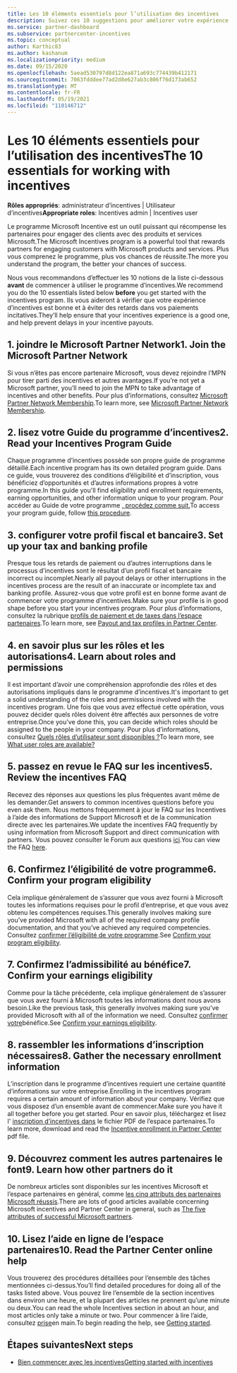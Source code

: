 ```yaml
---
title: Les 10 éléments essentiels pour l’utilisation des incentives
description: Suivez ces 10 suggestions pour améliorer votre expérience de programme incitative et recevoir des paiements plus tôt.
ms.service: partner-dashboard
ms.subservice: partnercenter-incentives
ms.topic: conceptual
author: Karthic83
ms.author: kashanum
ms.localizationpriority: medium
ms.date: 09/15/2020
ms.openlocfilehash: 5aead530797d8d122ea871a693c774439b412171
ms.sourcegitcommit: 7063fdddee77ad2d8e627ab3c806f76d173ab652
ms.translationtype: MT
ms.contentlocale: fr-FR
ms.lasthandoff: 05/19/2021
ms.locfileid: "110146712"
---
```

# <a name="the-10-essentials-for-working-with-incentives"></a><span data-ttu-id="7944d-103">Les 10 éléments essentiels pour l’utilisation des incentives</span><span class="sxs-lookup"><span data-stu-id="7944d-103">The 10 essentials for working with incentives</span></span>

<span data-ttu-id="7944d-104">**Rôles appropriés**: administrateur d’incentives | Utilisateur d’incentives</span><span class="sxs-lookup"><span data-stu-id="7944d-104">**Appropriate roles**: Incentives admin | Incentives user</span></span>

<span data-ttu-id="7944d-105">Le programme Microsoft Incentive est un outil puissant qui récompense les partenaires pour engager des clients avec des produits et services Microsoft.</span><span class="sxs-lookup"><span data-stu-id="7944d-105">The Microsoft Incentives program is a powerful tool that rewards partners for engaging customers with Microsoft products and services.</span></span> <span data-ttu-id="7944d-106">Plus vous comprenez le programme, plus vos chances de réussite.</span><span class="sxs-lookup"><span data-stu-id="7944d-106">The more you understand the program, the better your chances of success.</span></span>

<span data-ttu-id="7944d-107">Nous vous recommandons d’effectuer les 10 notions de la liste ci-dessous **avant** de commencer à utiliser le programme d’incentives.</span><span class="sxs-lookup"><span data-stu-id="7944d-107">We recommend you do the 10 essentials listed below **before** you get started with the incentives program.</span></span> <span data-ttu-id="7944d-108">Ils vous aideront à vérifier que votre expérience d’incentives est bonne et à éviter des retards dans vos paiements incitatives.</span><span class="sxs-lookup"><span data-stu-id="7944d-108">They’ll help ensure that your incentives experience is a good one, and help prevent delays in your incentive payouts.</span></span>

## <a name="1-join-the-microsoft-partner-network"></a><span data-ttu-id="7944d-109">1. joindre le Microsoft Partner Network</span><span class="sxs-lookup"><span data-stu-id="7944d-109">1. Join the Microsoft Partner Network</span></span>

<span data-ttu-id="7944d-110">Si vous n’êtes pas encore partenaire Microsoft, vous devez rejoindre l’MPN pour tirer parti des incentives et autres avantages.</span><span class="sxs-lookup"><span data-stu-id="7944d-110">If you’re not yet a Microsoft partner, you’ll need to join the MPN to take advantage of incentives and other benefits.</span></span> <span data-ttu-id="7944d-111">Pour plus d’informations, consultez [Microsoft Partner Network Membership](https://partner.microsoft.com/membership).</span><span class="sxs-lookup"><span data-stu-id="7944d-111">To learn more, see [Microsoft Partner Network Membership](https://partner.microsoft.com/membership).</span></span>

## <a name="2-read-your-incentives-program-guide"></a><span data-ttu-id="7944d-112">2. lisez votre Guide du programme d’incentives</span><span class="sxs-lookup"><span data-stu-id="7944d-112">2. Read your Incentives Program Guide</span></span>

<span data-ttu-id="7944d-113">Chaque programme d’incentives possède son propre guide de programme détaillé.</span><span class="sxs-lookup"><span data-stu-id="7944d-113">Each incentive program has its own detailed program guide.</span></span> <span data-ttu-id="7944d-114">Dans ce guide, vous trouverez des conditions d’éligibilité et d’inscription, vous bénéficiez d’opportunités et d’autres informations propres à votre programme.</span><span class="sxs-lookup"><span data-stu-id="7944d-114">In this guide you'll find eligibility and enrollment requirements, earning opportunities, and other information unique to your program.</span></span> <span data-ttu-id="7944d-115">Pour accéder au Guide de votre programme [, procédez comme suit.](incentives-determined-your-program-eligibility.md#determining-your-program-eligibility)</span><span class="sxs-lookup"><span data-stu-id="7944d-115">To access your program guide, follow [this procedure](incentives-determined-your-program-eligibility.md#determining-your-program-eligibility).</span></span>

## <a name="3-set-up-your-tax-and-banking-profile"></a><span data-ttu-id="7944d-116">3. configurer votre profil fiscal et bancaire</span><span class="sxs-lookup"><span data-stu-id="7944d-116">3. Set up your tax and banking profile</span></span>

<span data-ttu-id="7944d-117">Presque tous les retards de paiement ou d’autres interruptions dans le processus d’incentives sont le résultat d’un profil fiscal et bancaire incorrect ou incomplet.</span><span class="sxs-lookup"><span data-stu-id="7944d-117">Nearly all payout delays or other interruptions in the incentives process are the result of an inaccurate or incomplete tax and banking profile.</span></span> <span data-ttu-id="7944d-118">Assurez-vous que votre profil est en bonne forme avant de commencer votre programme d’incentives.</span><span class="sxs-lookup"><span data-stu-id="7944d-118">Make sure your profile is in good shape before you start your incentives program.</span></span> <span data-ttu-id="7944d-119">Pour plus d’informations, consultez la rubrique [profils de paiement et de taxes dans l’espace partenaires](incentives-create-and-manage-your-payout-and-tax-profiles.md).</span><span class="sxs-lookup"><span data-stu-id="7944d-119">To learn more, see [Payout and tax profiles in Partner Center](incentives-create-and-manage-your-payout-and-tax-profiles.md).</span></span>

## <a name="4-learn-about-roles-and-permissions"></a><span data-ttu-id="7944d-120">4. en savoir plus sur les rôles et les autorisations</span><span class="sxs-lookup"><span data-stu-id="7944d-120">4. Learn about roles and permissions</span></span>

<span data-ttu-id="7944d-121">Il est important d’avoir une compréhension approfondie des rôles et des autorisations impliqués dans le programme d’incentives.</span><span class="sxs-lookup"><span data-stu-id="7944d-121">It's important to get a solid understanding of the roles and permissions involved with the incentives program.</span></span> <span data-ttu-id="7944d-122">Une fois que vous avez effectué cette opération, vous pouvez décider quels rôles doivent être affectés aux personnes de votre entreprise.</span><span class="sxs-lookup"><span data-stu-id="7944d-122">Once you've done this, you can decide which roles should be assigned to the people in your company.</span></span> <span data-ttu-id="7944d-123">Pour plus d’informations, consultez [Quels rôles d’utilisateur sont disponibles ?](incentives-faq.md#what-user-roles-are-available)</span><span class="sxs-lookup"><span data-stu-id="7944d-123">To learn more, see [What user roles are available?](incentives-faq.md#what-user-roles-are-available)</span></span>

## <a name="5-review-the-incentives-faq"></a><span data-ttu-id="7944d-124">5. passez en revue le FAQ sur les incentives</span><span class="sxs-lookup"><span data-stu-id="7944d-124">5. Review the incentives FAQ</span></span>

<span data-ttu-id="7944d-125">Recevez des réponses aux questions les plus fréquentes avant même de les demander.</span><span class="sxs-lookup"><span data-stu-id="7944d-125">Get answers to common incentives questions before you even ask them.</span></span> <span data-ttu-id="7944d-126">Nous mettons fréquemment à jour le FAQ sur les Incentives à l’aide des informations de Support Microsoft et de la communication directe avec les partenaires.</span><span class="sxs-lookup"><span data-stu-id="7944d-126">We update the incentives FAQ frequently by using information from Microsoft Support and direct communication with partners.</span></span> <span data-ttu-id="7944d-127">Vous pouvez consulter le Forum aux questions [ici](incentives-faq.md).</span><span class="sxs-lookup"><span data-stu-id="7944d-127">You can view the FAQ [here](incentives-faq.md).</span></span>

## <a name="6-confirm-your-program-eligibility"></a><span data-ttu-id="7944d-128">6. Confirmez l’éligibilité de votre programme</span><span class="sxs-lookup"><span data-stu-id="7944d-128">6. Confirm your program eligibility</span></span>

<span data-ttu-id="7944d-129">Cela implique généralement de s’assurer que vous avez fourni à Microsoft toutes les informations requises pour le profil d’entreprise, et que vous avez obtenu les compétences requises.</span><span class="sxs-lookup"><span data-stu-id="7944d-129">This generally involves making sure you’ve provided Microsoft with all of the required company profile documentation, and that you’ve achieved any required competencies.</span></span> <span data-ttu-id="7944d-130">Consultez [confirmer l’éligibilité de votre programme](incentives-determined-your-program-eligibility.md).</span><span class="sxs-lookup"><span data-stu-id="7944d-130">See [Confirm your program eligibility](incentives-determined-your-program-eligibility.md).</span></span>

## <a name="7-confirm-your-earnings-eligibility"></a><span data-ttu-id="7944d-131">7. Confirmez l’admissibilité au bénéfice</span><span class="sxs-lookup"><span data-stu-id="7944d-131">7. Confirm your earnings eligibility</span></span>

<span data-ttu-id="7944d-132">Comme pour la tâche précédente, cela implique généralement de s’assurer que vous avez fourni à Microsoft toutes les informations dont nous avons besoin.</span><span class="sxs-lookup"><span data-stu-id="7944d-132">Like the previous task, this generally involves making sure you’ve provided Microsoft with all of the information we need.</span></span> <span data-ttu-id="7944d-133">Consultez [confirmer votre](incentives-confirm-your-earnings-eligibility.md)bénéfice.</span><span class="sxs-lookup"><span data-stu-id="7944d-133">See [Confirm your earnings eligibility](incentives-confirm-your-earnings-eligibility.md).</span></span>

## <a name="8-gather-the-necessary-enrollment-information"></a><span data-ttu-id="7944d-134">8. rassembler les informations d’inscription nécessaires</span><span class="sxs-lookup"><span data-stu-id="7944d-134">8. Gather the necessary enrollment information</span></span>

<span data-ttu-id="7944d-135">L’inscription dans le programme d’incentives requiert une certaine quantité d’informations sur votre entreprise.</span><span class="sxs-lookup"><span data-stu-id="7944d-135">Enrolling in the incentives program requires a certain amount of information about your company.</span></span> <span data-ttu-id="7944d-136">Vérifiez que vous disposez d’un ensemble avant de commencer.</span><span class="sxs-lookup"><span data-stu-id="7944d-136">Make sure you have it all together before you get started.</span></span> <span data-ttu-id="7944d-137">Pour en savoir plus, téléchargez et lisez l' [inscription d’incentives dans](https://assetsprod.microsoft.com/partner-center-incentives-enrollment.pdf) le fichier PDF de l’espace partenaires.</span><span class="sxs-lookup"><span data-stu-id="7944d-137">To learn more, download and read the [Incentive enrollment in Partner Center](https://assetsprod.microsoft.com/partner-center-incentives-enrollment.pdf) pdf file.</span></span>

## <a name="9-learn-how-other-partners-do-it"></a><span data-ttu-id="7944d-138">9. Découvrez comment les autres partenaires le font</span><span class="sxs-lookup"><span data-stu-id="7944d-138">9. Learn how other partners do it</span></span>

<span data-ttu-id="7944d-139">De nombreux articles sont disponibles sur les incentives Microsoft et l’espace partenaires en général, comme [les cinq attributs des partenaires Microsoft réussis](https://www.microsoft.com/en-us/us-partner-blog/2019/08/29/the-five-attributes-of-successful-microsoft-partners/).</span><span class="sxs-lookup"><span data-stu-id="7944d-139">There are lots of good articles available concerning Microsoft incentives and Partner Center in general, such as [The five attributes of successful Microsoft partners](https://www.microsoft.com/en-us/us-partner-blog/2019/08/29/the-five-attributes-of-successful-microsoft-partners/).</span></span>

## <a name="10-read-the-partner-center-online-help"></a><span data-ttu-id="7944d-140">10. Lisez l’aide en ligne de l’espace partenaires</span><span class="sxs-lookup"><span data-stu-id="7944d-140">10. Read the Partner Center online help</span></span>

<span data-ttu-id="7944d-141">Vous trouverez des procédures détaillées pour l’ensemble des tâches mentionnées ci-dessus.</span><span class="sxs-lookup"><span data-stu-id="7944d-141">You’ll find detailed procedures for doing all of the tasks listed above.</span></span> <span data-ttu-id="7944d-142">Vous pouvez lire l’ensemble de la section incentives dans environ une heure, et la plupart des articles ne prennent qu’une minute ou deux.</span><span class="sxs-lookup"><span data-stu-id="7944d-142">You can read the whole Incentives section in about an hour, and most articles only take a minute or two.</span></span> <span data-ttu-id="7944d-143">Pour commencer à lire l’aide, consultez [prise](incentives-get-started-intro.md)en main.</span><span class="sxs-lookup"><span data-stu-id="7944d-143">To begin reading the help, see [Getting started](incentives-get-started-intro.md).</span></span>

## <a name="next-steps"></a><span data-ttu-id="7944d-144">Étapes suivantes</span><span class="sxs-lookup"><span data-stu-id="7944d-144">Next steps</span></span>

- [<span data-ttu-id="7944d-145">Bien commencer avec les incentives</span><span class="sxs-lookup"><span data-stu-id="7944d-145">Getting started with incentives</span></span>](incentives-get-started-intro.md)
